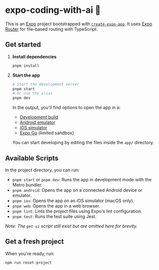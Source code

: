 # expo-coding-with-ai 👋

This is an [Expo](https://expo.dev) project bootstrapped with [`create-expo-app`](https://www.npmjs.com/package/create-expo-app). It uses [Expo Router](https://docs.expo.dev/router/introduction/) for file-based routing with TypeScript.

## Get started

1.  **Install dependencies**

    ```bash
    pnpm install
    ```

2.  **Start the app**

    ```bash
    # Start the development server
    pnpm start 
    # Or use the alias
    pnpm dev 
    ```

    In the output, you'll find options to open the app in a:

    *   [Development build](https://docs.expo.dev/develop/development-builds/introduction/)
    *   [Android emulator](https://docs.expo.dev/workflow/android-studio-emulator/)
    *   [iOS simulator](https://docs.expo.dev/workflow/ios-simulator/)
    *   [Expo Go](https://expo.dev/go) (limited sandbox)

    You can start developing by editing the files inside the `app/` directory.

## Available Scripts

In the project directory, you can run:

*   `pnpm start` or `pnpm dev`: Runs the app in development mode with the Metro bundler.
*   `pnpm android`: Opens the app on a connected Android device or emulator.
*   `pnpm ios`: Opens the app on an iOS simulator (macOS only).
*   `pnpm web`: Opens the app in a web browser.
*   `pnpm lint`: Lints the project files using Expo's lint configuration.
*   `pnpm test`: Runs the test suite using Jest.

*Note: The `get-ui` script still exist but are omitted here for brevity.*

## Get a fresh project

When you're ready, run:

```bash
npm run reset-project
```